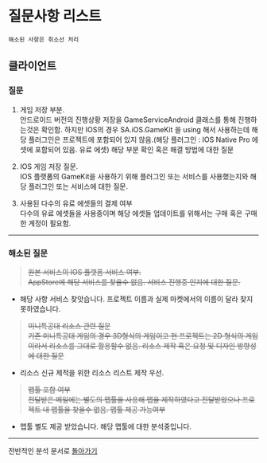 # 질문사항 리스트
    해소된 사항은 취소선 처리
## 클라이언트

### 질문

1. 게임 저장 부분.  
    안드로이드 버전의 진행상황 저장을 GameServiceAndroid 클래스를 통해 진행하는것은 확인함.
    하지만 IOS의 경우 SA.iOS.GameKit 을 using 해서 사용하는데 해당 플러그인은
    프로젝트에 포함되어 있지 않음.(해당 플러그인 : IOS Native Pro 에셋에 포함되어 있음. 유료 에셋) 해당 부분 확인 혹은 해결 방법에 대한 질문

2. IOS 게임 저장 질문.  
    IOS 플랫폼의 GameKit을 사용하기 위해 플러그인 또는 서비스를 사용했는지와
    해당 플러그인 또는 서비스에 대한 질문.
 
 3. 사용된 다수의 유료 에셋들의 결제 여부  
    다수의 유료 에셋들을 사용중이며 해당 에셋들 업데이트를 위해서는 구매 혹은 구매한 계정이 필요함.

*****

### 해소된 질문
> ~~원본 서비스의 IOS 플랫폼 서비스 여부.  
    AppStore에 해당 서비스를 찾을수 없음. 서비스 진행중 인지에 대한 질문.~~  
- 해당 사항 서비스 찾앗습니다. 프로젝트 이름과 실제 마켓에서의 이름이 달라 찾지 못하였습니다.

>~~미니특공대 리소스 관련 질문  
    기존 미니특공대 게임의 경우 3D형식의 게임이고 현 프로젝트는 2D 형식의 게임이라서 리소스를 그대로 활용할수 없음. 리소스 제작 혹은 요청 및 디자인 방향성 에 대한 질문~~  
- 리소스 신규 제적을 위한 리소스 리스트 제작 우선. 

> ~~맵툴 포함 여부  
    전달받은 메일에는 별도의 맵툴을 사용해 맵을 제작하였다고 전달받았으나 프로젝트 내 맵툴을 찾을수 없음. 맵툴 제공 가능여부~~  
- 맵툴 별도 제공 받았습니다. 해당 맵툴에 대한 분석중입니다.

*****

전반적인 분석 문서로 [돌아가기](https://github.com/Bo-sung/BBF_-/blob/master/전반적인_분석.md)
